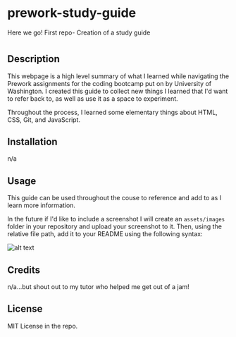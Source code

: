 # prework-study-guide
Here we go! First repo- Creation of a study guide

# <Your-Project-Title>

## Description

This webpage is a high level summary of what I learned while navigating the Prework assignments for the coding bootcamp put on by University of Washington. I created this guide to collect new things I learned that I'd want to refer back to, as well as use it as a space to experiment. 

Throughout the process, I learned some elementary things about HTML, CSS, Git, and JavaScript.


## Installation

n/a

## Usage

This guide can be used throughout the couse to reference and add to as I learn more information. 

In the future if I'd like to include a screenshot I will create an `assets/images` folder in your repository and upload your screenshot to it. Then, using the relative file path, add it to your README using the following syntax:

![alt text](assets/images/screenshot.png)

## Credits

n/a...but shout out to my tutor who helped me get out of a jam!

## License

MIT License in the repo.

